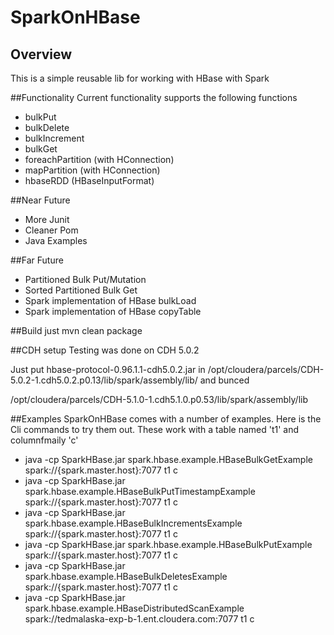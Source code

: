 # SparkOnHBase
## Overview
This is a simple reusable lib for working with HBase with Spark


##Functionality
Current functionality supports the following functions

* bulkPut
* bulkDelete
* bulkIncrement
* bulkGet
* foreachPartition (with HConnection)
* mapPartition (with HConnection)
* hbaseRDD (HBaseInputFormat)

##Near Future

* More Junit
* Cleaner Pom
* Java Examples

##Far Future

* Partitioned Bulk Put/Mutation
* Sorted Partitioned Bulk Get
* Spark implementation of HBase bulkLoad
* Spark implementation of HBase copyTable


##Build
just mvn clean package

##CDH setup
Testing was done on CDH 5.0.2

Just put hbase-protocol-0.96.1.1-cdh5.0.2.jar in /opt/cloudera/parcels/CDH-5.0.2-1.cdh5.0.2.p0.13/lib/spark/assembly/lib/ and bunced

/opt/cloudera/parcels/CDH-5.1.0-1.cdh5.1.0.p0.53/lib/spark/assembly/lib

##Examples
SparkOnHBase comes with a number of examples.  Here is the Cli commands to try them out.  These work with a table named 't1' and columnfmaily 'c'

* java -cp SparkHBase.jar spark.hbase.example.HBaseBulkGetExample spark://{spark.master.host}:7077  t1 c
* java -cp SparkHBase.jar spark.hbase.example.HBaseBulkPutTimestampExample spark://{spark.master.host}:7077  t1 c
* java -cp SparkHBase.jar spark.hbase.example.HBaseBulkIncrementsExample spark://{spark.master.host}:7077  t1 c
* java -cp SparkHBase.jar spark.hbase.example.HBaseBulkPutExample spark://{spark.master.host}:7077  t1 c
* java -cp SparkHBase.jar spark.hbase.example.HBaseBulkDeletesExample spark://{spark.master.host}:7077 t1 c
* java -cp SparkHBase.jar spark.hbase.example.HBaseDistributedScanExample spark://tedmalaska-exp-b-1.ent.cloudera.com:7077 t1 c

